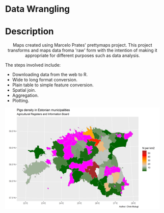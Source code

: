 # Data Wrangling

<h1 align="left">Description</h1>

<p align="center">Maps created using Marcelo Prates' prettymaps project.
This project transforms and maps data froma 'raw' form with the intention of making it appropriate for different purposes such as data analysis.

The steps involved include:
  - Downloading data from the web to R.
  - Wide to long format conversion.
  - Plain table to simple feature conversion.
  - Spatial join.
  - Aggregation.
  - Plotting.
  </p>
  
<p align="center">
  <img width="2000" src="https://github.com/mutugi-c/Data-Wrangling/blob/main/pigs_in_Estonia.png">
</p>